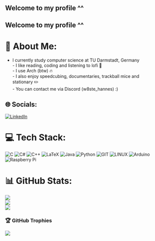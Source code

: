 ## Welcome to my profile ^^

## Welcome to my profile ^^

# 💫 About Me:
- I currently study computer science at TU Darmstadt, Germany <br>- I like reading, coding and listening to lofi 📒 <br>- I use Arch (btw) 🔥 <br>- I also enjoy speedcubing, documentaries, trackball mice and stationary ✏️<br>- You can contact me via Discord (w8ste_hannes) :)


## 🌐 Socials:
[![LinkedIn](https://img.shields.io/badge/LinkedIn-%230077B5.svg?logo=linkedin&logoColor=white)](https://linkedin.com/in/hannes-albert-508029282/) 

# 💻 Tech Stack:
![C](https://img.shields.io/badge/c-%2300599C.svg?style=for-the-badge&logo=c&logoColor=white) ![C#](https://img.shields.io/badge/c%23-%23239120.svg?style=for-the-badge&logo=c-sharp&logoColor=white) ![C++](https://img.shields.io/badge/c++-%2300599C.svg?style=for-the-badge&logo=c%2B%2B&logoColor=white) ![LaTeX](https://img.shields.io/badge/latex-%23008080.svg?style=for-the-badge&logo=latex&logoColor=white) ![Java](https://img.shields.io/badge/java-%23ED8B00.svg?style=for-the-badge&logo=java&logoColor=white) ![Python](https://img.shields.io/badge/python-3670A0?style=for-the-badge&logo=python&logoColor=ffdd54) ![GIT](https://img.shields.io/badge/Git-fc6d26?style=for-the-badge&logo=git&logoColor=white) ![LINUX](https://img.shields.io/badge/Linux-FCC624?style=for-the-badge&logo=linux&logoColor=black) ![Arduino](https://img.shields.io/badge/-Arduino-00979D?style=for-the-badge&logo=Arduino&logoColor=white) ![Raspberry Pi](https://img.shields.io/badge/-RaspberryPi-C51A4A?style=for-the-badge&logo=Raspberry-Pi)
# 📊 GitHub Stats:
![](https://github-readme-stats.vercel.app/api?username=w8ste&theme=tokyonight&hide_border=false&include_all_commits=true&count_private=true)<br/>
![](https://github-readme-streak-stats.herokuapp.com/?user=w8ste&theme=tokyonight&hide_border=false)<br/>
![](https://github-readme-stats.vercel.app/api/top-langs/?username=w8ste&theme=tokyonight&hide_border=false&include_all_commits=true&count_private=true&layout=compact)

### 🏆 GitHub Trophies
![](https://github-profile-trophy.vercel.app/?username=w8ste&theme=tokyonight&no-frame=false&no-bg=true&margin-w=4)

